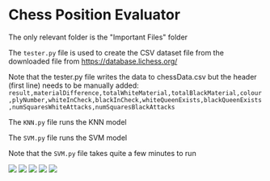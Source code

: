 # Chess Position Evaluator

The only relevant folder is the "Important Files" folder

The `tester.py` file is used to create the CSV dataset file from the downloaded file from https://database.lichess.org/

Note that the tester.py file writes the data to chessData.csv but the header (first line) needs to be manually added:
`result,materialDifference,totalWhiteMaterial,totalBlackMaterial,colour,plyNumber,whiteInCheck,blackInCheck,whiteQueenExists,blackQueenExists,numSquaresWhiteAttacks,numSquaresBlackAttacks`

The `KNN.py` file runs the KNN model

The `SVM.py` file runs the SVM model

Note that the `SVM.py` file takes quite a few minutes to run


<img src="READMEfiles/ECE4553TermProjectReportRyanWhitney1.png" />
<img src="READMEfiles/ECE4553TermProjectReportRyanWhitney2.png" />
<img src="READMEfiles/ECE4553TermProjectReportRyanWhitney3.png" />
<img src="READMEfiles/ECE4553TermProjectReportRyanWhitney4.png" />
<img src="READMEfiles/ECE4553TermProjectReportRyanWhitney5.png" />
